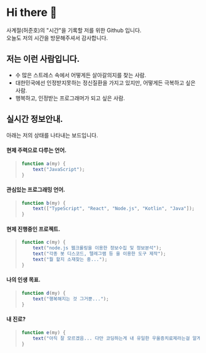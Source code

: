 # Hi there 👋
사계절(허준호)의 "시간"을 기록할 저를 위한 Github 입니다.  
오늘도 저의 시간을 방문해주셔서 감사합니다.

## 저는 이런 사람입니다.
- 수 많은 스트레스 속에서 어떻게든 살아갈의지를 찾는 사람.
- 대한민국에선 인정받지못하는 정신질환을 가지고 있지만, 어떻게든 극복하고 싶은 사람.
- 행복하고, 인정받는 프로그래머가 되고 싶은 사람.  

## 실시간 정보안내.
아래는 저의 상태를 나타내는 보드입니다.  

#### 현제 주력으로 다루는 언어.
>    ```javascript
>    function a(my) {  
>        text("JavaScript");  
>    }
>    ```
>
#### 관심있는 프로그래밍 언어.
>    ```javascript
>    function b(my) {
>        text(["TypeScript", "React", "Node.js", "Kotlin", "Java"]);  
>    }
>    ```
>
#### 현제 진행중인 프로젝트.
>    ```javascript
>    function c(my) {
>        text("node.js 웹크롤링을 이용한 정보수집 및 정보분석");
>        text("각종 봇 디스코드, 텔레그램 등 을 이용한 도구 제작");
>        text("뭘 할지 소재찾는 중...");
>    }
>    ```
>
#### 나의 인생 목표.
>    ```javascript
>    function d(my) {
>        text("행복해지는 것 그거뿐...");  
>    }
>    ```
>
#### 내 진로?
>    ```javascript
>    function e(my) {
>        text("아직 잘 모르겠음... 다만 코딩하는게 내 유일한 우울증치료제라는걸 알게됨.");  
>    }
>    ```
>    
